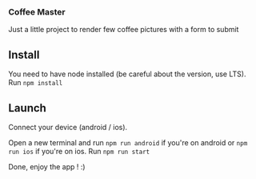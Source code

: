 ### Coffee Master

Just a little project to render few coffee pictures with a form to submit

## Install

You need to have node installed (be careful about the version, use LTS).
Run `npm install`

## Launch

Connect your device (android / ios).

Open a new terminal and run `npm run android` if you're on android or `npm run ios` if you're on ios.
Run `npm run start`

Done, enjoy the app ! :)


